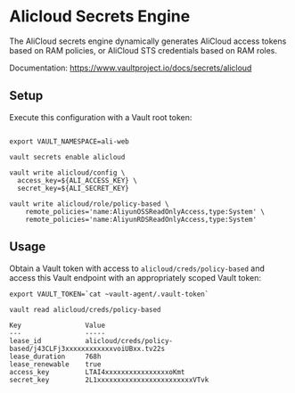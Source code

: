 # Alicloud Secrets Engine

The AliCloud secrets engine dynamically generates AliCloud access tokens based on RAM policies, or AliCloud STS credentials based on RAM roles. 

Documentation:
https://www.vaultproject.io/docs/secrets/alicloud

## Setup

Execute this configuration with a Vault root token:

```

export VAULT_NAMESPACE=ali-web

vault secrets enable alicloud

vault write alicloud/config \
  access_key=${ALI_ACCESS_KEY} \
  secret_key=${ALI_SECRET_KEY}

vault write alicloud/role/policy-based \
    remote_policies='name:AliyunOSSReadOnlyAccess,type:System' \
    remote_policies='name:AliyunRDSReadOnlyAccess,type:System'

```

## Usage

Obtain a Vault token with access to `alicloud/creds/policy-based` and access this Vault endpoint with an appropriately scoped Vault token:

```
export VAULT_TOKEN=`cat ~vault-agent/.vault-token`

vault read alicloud/creds/policy-based

Key                Value
---                -----
lease_id           alicloud/creds/policy-based/j43CLFj3xxxxxxxxxxxxvoiUBxx.tv22s
lease_duration     768h
lease_renewable    true
access_key         LTAI4xxxxxxxxxxxxxxxxoKmt
secret_key         2L1xxxxxxxxxxxxxxxxxxxxxxxxVTvk


```

